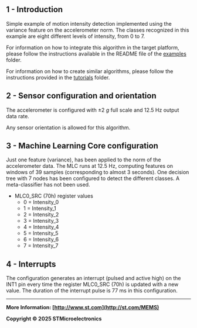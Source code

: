 ## 1 - Introduction

Simple example of motion intensity detection implemented using the variance feature on the accelerometer norm.
The classes recognized in this example are eight different levels of intensity, from 0 to 7.

For information on how to integrate this algorithm in the target platform, please follow the instructions available in the README file of the [examples](../../) folder.

For information on how to create similar algorithms, please follow the instructions provided in the [tutorials](../../../tutorials) folder.

## 2 - Sensor configuration and orientation

The accelerometer is configured with ±2 *g* full scale and 12.5 Hz output data rate.

Any sensor orientation is allowed for this algorithm.

## 3 - Machine Learning Core configuration

Just one feature (variance), has been applied to the norm of the accelerometer data.
The MLC runs at 12.5 Hz, computing features on windows of 39 samples (corresponding to almost 3 seconds).
One decision tree with 7 nodes has been configured to detect the different classes.
A meta-classifier has not been used.

- MLC0_SRC (70h) register values
  - 0 = Intensity_0
  - 1 = Intensity_1
  - 2 = Intensity_2
  - 3 = Intensity_3
  - 4 = Intensity_4
  - 5 = Intensity_5
  - 6 = Intensity_6
  - 7 = Intensity_7


## 4 - Interrupts

The configuration generates an interrupt (pulsed and active high) on the INT1 pin every time the register MLC0_SRC (70h) is updated with a new value. The duration of the interrupt pulse is 77 ms in this configuration.

------

**More Information: [http://www.st.com](http://st.com/MEMS)**

**Copyright © 2025 STMicroelectronics**